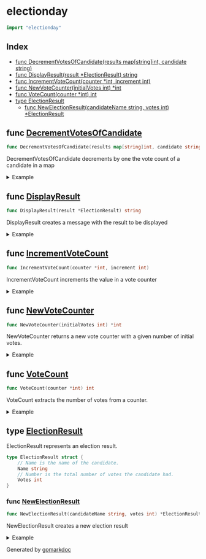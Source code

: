 <!-- Code generated by gomarkdoc. DO NOT EDIT -->

# electionday

```go
import "electionday"
```

## Index

- [func DecrementVotesOfCandidate(results map[string]int, candidate string)](<#func-decrementvotesofcandidate>)
- [func DisplayResult(result *ElectionResult) string](<#func-displayresult>)
- [func IncrementVoteCount(counter *int, increment int)](<#func-incrementvotecount>)
- [func NewVoteCounter(initialVotes int) *int](<#func-newvotecounter>)
- [func VoteCount(counter *int) int](<#func-votecount>)
- [type ElectionResult](<#type-electionresult>)
  - [func NewElectionResult(candidateName string, votes int) *ElectionResult](<#func-newelectionresult>)


## func [DecrementVotesOfCandidate](<https://github.com/vpayno/exercism-workspace/blob/main/go/election-day/election_day.go#L59>)

```go
func DecrementVotesOfCandidate(results map[string]int, candidate string)
```

DecrementVotesOfCandidate decrements by one the vote count of a candidate in a map

<details><summary>Example</summary>
<p>

```go
{
	var finalResults = map[string]int{
		"Mary": 10,
		"John": 51,
	}

	DecrementVotesOfCandidate(finalResults, "Mary")

	fmt.Println(finalResults["Mary"])

}
```

#### Output

```
9
```

</p>
</details>

## func [DisplayResult](<https://github.com/vpayno/exercism-workspace/blob/main/go/election-day/election_day.go#L50>)

```go
func DisplayResult(result *ElectionResult) string
```

DisplayResult creates a message with the result to be displayed

<details><summary>Example</summary>
<p>

```go
{
	var result *ElectionResult

	result = &ElectionResult{
		Name:  "John",
		Votes: 32,
	}

	message := DisplayResult(result)

	fmt.Println(message)

}
```

#### Output

```
John (32)
```

</p>
</details>

## func [IncrementVoteCount](<https://github.com/vpayno/exercism-workspace/blob/main/go/election-day/election_day.go#L31>)

```go
func IncrementVoteCount(counter *int, increment int)
```

IncrementVoteCount increments the value in a vote counter

<details><summary>Example</summary>
<p>

```go
{
	var votes int
	var voteCounter *int

	votes = 3
	voteCounter = &votes

	IncrementVoteCount(voteCounter, 2)

	fmt.Println(votes == 5)
	fmt.Println(*voteCounter == 5)

}
```

#### Output

```
true
true
```

</p>
</details>

## func [NewVoteCounter](<https://github.com/vpayno/exercism-workspace/blob/main/go/election-day/election_day.go#L9>)

```go
func NewVoteCounter(initialVotes int) *int
```

NewVoteCounter returns a new vote counter with a given number of initial votes\.

<details><summary>Example</summary>
<p>

```go
{
	var initialVotes int
	var counter *int

	initialVotes = 2
	counter = NewVoteCounter(initialVotes)

	fmt.Println(*counter == initialVotes)

}
```

#### Output

```
true
```

</p>
</details>

## func [VoteCount](<https://github.com/vpayno/exercism-workspace/blob/main/go/election-day/election_day.go#L18>)

```go
func VoteCount(counter *int) int
```

VoteCount extracts the number of votes from a counter\.

<details><summary>Example</summary>
<p>

```go
{
	var votes int
	votes = 3

	var voteCounter *int
	voteCounter = &votes

	var nilVoteCounter *int

	fmt.Println(VoteCount(voteCounter))
	fmt.Println(VoteCount(nilVoteCounter))

}
```

#### Output

```
3
0
```

</p>
</details>

## type [ElectionResult](<https://github.com/vpayno/exercism-workspace/blob/main/go/election-day/election_result.go#L4-L9>)

ElectionResult represents an election result\.

```go
type ElectionResult struct {
    // Name is the name of the candidate.
    Name string
    // Number is the total number of votes the candidate had.
    Votes int
}
```

### func [NewElectionResult](<https://github.com/vpayno/exercism-workspace/blob/main/go/election-day/election_day.go#L40>)

```go
func NewElectionResult(candidateName string, votes int) *ElectionResult
```

NewElectionResult creates a new election result

<details><summary>Example</summary>
<p>

```go
{
	var result *ElectionResult

	result = NewElectionResult("Peter", 3)

	fmt.Println(result.Name == "Peter")
	fmt.Println(result.Votes == 3)

}
```

#### Output

```
true
true
```

</p>
</details>



Generated by [gomarkdoc](<https://github.com/princjef/gomarkdoc>)
